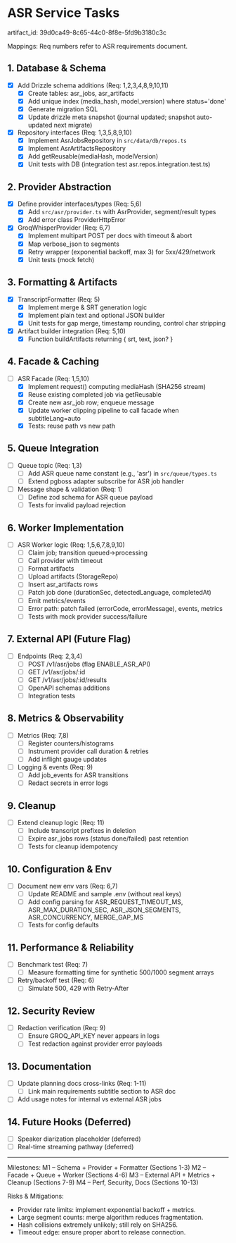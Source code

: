 # ASR Service Tasks

artifact_id: 39d0ca49-8c65-44c0-8f8e-5fd9b3180c3c

Mappings: Req numbers refer to ASR requirements document.

## 1. Database & Schema

-   [x] Add Drizzle schema additions (Req: 1,2,3,4,8,9,10,11)
    -   [x] Create tables: asr_jobs, asr_artifacts
    -   [x] Add unique index (media_hash, model_version) where status='done'
    -   [x] Generate migration SQL
    -   [x] Update drizzle meta snapshot (journal updated; snapshot auto-updated next migrate)
-   [x] Repository interfaces (Req: 1,3,5,8,9,10)
    -   [x] Implement AsrJobsRepository in `src/data/db/repos.ts`
    -   [x] Implement AsrArtifactsRepository
    -   [x] Add getReusable(mediaHash, modelVersion)
    -   [x] Unit tests with DB (integration test asr.repos.integration.test.ts)

## 2. Provider Abstraction

-   [x] Define provider interfaces/types (Req: 5,6)
    -   [x] Add `src/asr/provider.ts` with AsrProvider, segment/result types
    -   [x] Add error class ProviderHttpError
-   [x] GroqWhisperProvider (Req: 6,7)
    -   [x] Implement multipart POST per docs with timeout & abort
    -   [x] Map verbose_json to segments
    -   [x] Retry wrapper (exponential backoff, max 3) for 5xx/429/network
    -   [x] Unit tests (mock fetch)

## 3. Formatting & Artifacts

-   [x] TranscriptFormatter (Req: 5)
    -   [x] Implement merge & SRT generation logic
    -   [x] Implement plain text and optional JSON builder
    -   [x] Unit tests for gap merge, timestamp rounding, control char stripping
-   [x] Artifact builder integration (Req: 5,10)
    -   [x] Function buildArtifacts returning { srt, text, json? }

## 4. Facade & Caching

-   [ ] ASR Facade (Req: 1,5,10)
    -   [x] Implement request() computing mediaHash (SHA256 stream)
    -   [x] Reuse existing completed job via getReusable
    -   [x] Create new asr_job row; enqueue message
    -   [x] Update worker clipping pipeline to call facade when subtitleLang=auto
    -   [x] Tests: reuse path vs new path

## 5. Queue Integration

-   [ ] Queue topic (Req: 1,3)
    -   [ ] Add ASR queue name constant (e.g., 'asr') in `src/queue/types.ts`
    -   [ ] Extend pgboss adapter subscribe for ASR job handler
-   [ ] Message shape & validation (Req: 1)
    -   [ ] Define zod schema for ASR queue payload
    -   [ ] Tests for invalid payload rejection

## 6. Worker Implementation

-   [ ] ASR Worker logic (Req: 1,5,6,7,8,9,10)
    -   [ ] Claim job; transition queued->processing
    -   [ ] Call provider with timeout
    -   [ ] Format artifacts
    -   [ ] Upload artifacts (StorageRepo)
    -   [ ] Insert asr_artifacts rows
    -   [ ] Patch job done (durationSec, detectedLanguage, completedAt)
    -   [ ] Emit metrics/events
    -   [ ] Error path: patch failed (errorCode, errorMessage), events, metrics
    -   [ ] Tests with mock provider success/failure

## 7. External API (Future Flag)

-   [ ] Endpoints (Req: 2,3,4)
    -   [ ] POST /v1/asr/jobs (flag ENABLE_ASR_API)
    -   [ ] GET /v1/asr/jobs/:id
    -   [ ] GET /v1/asr/jobs/:id/results
    -   [ ] OpenAPI schemas additions
    -   [ ] Integration tests

## 8. Metrics & Observability

-   [ ] Metrics (Req: 7,8)
    -   [ ] Register counters/histograms
    -   [ ] Instrument provider call duration & retries
    -   [ ] Add inflight gauge updates
-   [ ] Logging & events (Req: 9)
    -   [ ] Add job_events for ASR transitions
    -   [ ] Redact secrets in error logs

## 9. Cleanup

-   [ ] Extend cleanup logic (Req: 11)
    -   [ ] Include transcript prefixes in deletion
    -   [ ] Expire asr_jobs rows (status done/failed) past retention
    -   [ ] Tests for cleanup idempotency

## 10. Configuration & Env

-   [ ] Document new env vars (Req: 6,7)
    -   [ ] Update README and sample .env (without real keys)
    -   [ ] Add config parsing for ASR_REQUEST_TIMEOUT_MS, ASR_MAX_DURATION_SEC, ASR_JSON_SEGMENTS, ASR_CONCURRENCY, MERGE_GAP_MS
    -   [ ] Tests for config defaults

## 11. Performance & Reliability

-   [ ] Benchmark test (Req: 7)
    -   [ ] Measure formatting time for synthetic 500/1000 segment arrays
-   [ ] Retry/backoff test (Req: 6)
    -   [ ] Simulate 500, 429 with Retry-After

## 12. Security Review

-   [ ] Redaction verification (Req: 9)
    -   [ ] Ensure GROQ_API_KEY never appears in logs
    -   [ ] Test redaction against provider error payloads

## 13. Documentation

-   [ ] Update planning docs cross-links (Req: 1-11)
    -   [ ] Link main requirements subtitle section to ASR doc
-   [ ] Add usage notes for internal vs external ASR jobs

## 14. Future Hooks (Deferred)

-   [ ] Speaker diarization placeholder (deferred)
-   [ ] Real-time streaming pathway (deferred)

---

Milestones:
M1 – Schema + Provider + Formatter (Sections 1-3)
M2 – Facade + Queue + Worker (Sections 4-6)
M3 – External API + Metrics + Cleanup (Sections 7-9)
M4 – Perf, Security, Docs (Sections 10-13)

Risks & Mitigations:

-   Provider rate limits: implement exponential backoff + metrics.
-   Large segment counts: merge algorithm reduces fragmentation.
-   Hash collisions extremely unlikely; still rely on SHA256.
-   Timeout edge: ensure proper abort to release connection.

